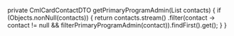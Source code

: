  private CmlCardContactDTO getPrimaryProgramAdmin(List<CmlCardContactDTO> contacts) {
        if (Objects.nonNull(contacts)) {
            return contacts.stream()
                    .filter(contact -> contact != null && filterPrimaryProgramAdmin(contact)).findFirst().get();
        }
    }
